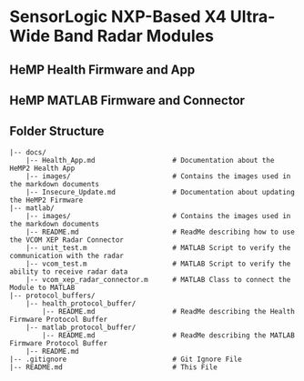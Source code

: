 # SensorLogic NXP-Based X4 Ultra-Wide Band Radar Modules

## HeMP Health Firmware and App

## HeMP MATLAB Firmware and Connector

## Folder Structure
    |-- docs/
        |-- Health_App.md                   # Documentation about the HeMP2 Health App
        |-- images/                         # Contains the images used in the markdown documents
        |-- Insecure_Update.md              # Documentation about updating the HeMP2 Firmware
    |-- matlab/
        |-- images/                         # Contains the images used in the markdown documents
        |-- README.md                       # ReadMe describing how to use the VCOM XEP Radar Connector
        |-- unit_test.m                     # MATLAB Script to verify the communication with the radar
        |-- vcom_test.m                     # MATLAB Script to verify the ability to receive radar data
        |-- vcom_xep_radar_connector.m      # MATLAB Class to connect the Module to MATLAB
    |-- protocol_buffers/
        |-- health_protocol_buffer/
            |-- README.md                   # ReadMe describing the Health Firmware Protocol Buffer
        |-- matlab_protocol_buffer/
            |-- README.md                   # ReadMe describing the MATLAB Firmware Protocol Buffer
        |-- README.md
    |-- .gitignore                          # Git Ignore File
    |-- README.md                           # This File
